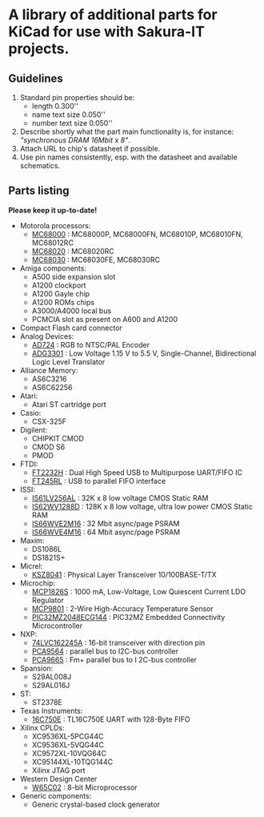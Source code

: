 A library of additional parts for KiCad for use with Sakura-IT projects.
===

Guidelines
---

1. Standard pin properties should be:
    * length 0.300''
    * name text size 0.050''
    * number text size 0.050''
2. Describe shortly what the part main functionality is, for instance: *"synchronous DRAM 16Mbit x 8"*.
3. Attach URL to chip's datasheet if possible.
4. Use pin names consistently, esp. with the datasheet and available schematics. 

Parts listing
---

**Please keep it up-to-date!**

* Motorola processors:
  * [MC68000](http://www.freescale.com/files/32bit/doc/ref_manual/MC68000UM.pdf) : MC68000P, MC68000FN, MC68010P, MC68010FN, MC68012RC
  * [MC68020](http://www.freescale.com/files/32bit/doc/ref_manual/MC68020UM.pdf) : MC68020RC
  * [MC68030](http://www.freescale.com/files/32bit/doc/ref_manual/MC68030UM.pdf) : MC68030FE, MC68030RC
* Amiga components:
  * A500 side expansion slot
  * A1200 clockport
  * A1200 Gayle chip
  * A1200 ROMs chips
  * A3000/A4000 local bus
  * PCMCIA slot as present on A600 and A1200
* Compact Flash card connector
* Analog Devices:
  * [AD724](http://www.farnell.com/datasheets/698535.pdf) : RGB to NTSC/PAL Encoder
  * [ADG3301](http://www.analog.com/media/en/technical-documentation/data-sheets/ADG3301.pdf) : Low Voltage 1.15 V to 5.5 V, Single-Channel, Bidirectional Logic Level Translator
* Alliance Memory:
  * AS6C3216
  * AS6C62256
* Atari:
  * Atari ST cartridge port
* Casio:
  * CSX-325F
* Digilent:
  * CHIPKIT CMOD
  * CMOD S6 
  * PMOD
* FTDI:
  * [FT2232H](http://www.ftdichip.com/Support/Documents/DataSheets/ICs/DS_FT2232H.pdf) : Dual High Speed USB to Multipurpose UART/FIFO IC
  * [FT245RL](http://www.ftdichip.com/Support/Documents/DataSheets/ICs/DS_FT245R.pdf) : USB to parallel FIFO interface
* ISSI:
  * [IS61LV256AL](http://www.issi.com/WW/pdf/61LV256AL.pdf) : 32K x 8 low voltage CMOS Static RAM
  * [IS62WV1288D](http://www.issi.com/WW/pdf/62-65WV1288DALL-BLL.pdf) : 128K x 8 low voltage, ultra low power CMOS Static RAM
  * [IS66WVE2M16](http://www.issi.com/WW/pdf/66WVE2M16ALL.pdf) : 32 Mbit async/page PSRAM
  * [IS66WVE4M16](http://www.issi.com/WW/pdf/66WVE4M16ALL.pdf) : 64 Mbit async/page PSRAM
* Maxim:
  * DS1086L
  * DS1821S+
* Micrel:
  * [KSZ8041](http://micrel.com/index.php/products/lan-solutions/phys/article/22-ksz8041tl.html) : Physical Layer Transceiver 10/100BASE-T/TX
* Microchip:
  * [MCP1826S](http://ww1.microchip.com/downloads/en/DeviceDoc/22057B.pdf) : 1000 mA, Low-Voltage, Low Quiescent Current LDO Regulator
  * [MCP9801](http://ww1.microchip.com/downloads/en/DeviceDoc/21909d.pdf) : 2-Wire High-Accuracy Temperature Sensor
  * [PIC32MZ2048ECG144](http://www.microchip.com/wwwproducts/Devices.aspx?product=PIC32MZ2048ECG144) : PIC32MZ Embedded Connectivity Microcontroller
* NXP:
  * [74LVC162245A](http://www.nxp.com/documents/data_sheet/74LVC_LVCH162245A.pdf) : 16-bit transceiver with direction pin
  * [PCA9564](http://www.nxp.com/documents/data_sheet/PCA9564.pdf) : parallel bus to I2C-bus controller
  * [PCA9665](https://www.nxp.com/docs/en/data-sheet/PCA9665_PCA9665A.pdf) : Fm+ parallel bus to I 2C-bus controller
* Spansion:
  * S29AL008J
  * S29AL016J
* ST:
  * ST2378E
* Texas Instruments:
  * [16C750E](https://www.ti.com/lit/ds/symlink/tl16c750e.pdf?ts=1674261666382&ref_url=https%253A%252F%252Fwww.ti.com%252Fproduct%252FTL16C750E) : TL16C750E UART with 128-Byte FIFO 
* Xilinx CPLDs:
  * XC9536XL-5PCG44C
  * XC9536XL-5VQG44C
  * XC9572XL-10VQG64C
  * XC95144XL-10TQG144C
  * Xilinx JTAG port
* Western Design Center
  * [W65C02](http://www.westerndesigncenter.com/wdc/documentation/w65c02s.pdf) : 8-bit Microprocessor
* Generic components:
  * Generic crystal-based clock generator

